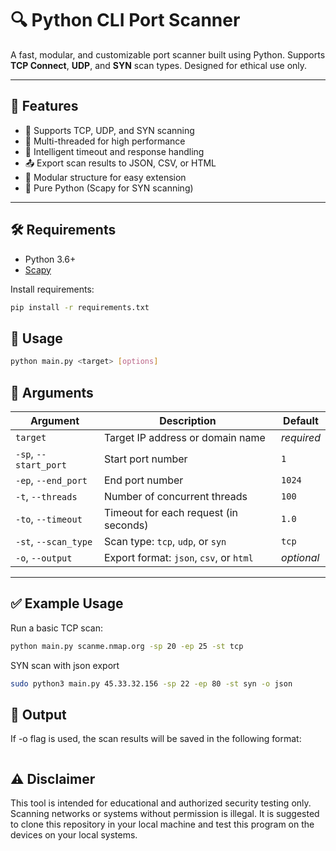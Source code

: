 # 🔍 Python CLI Port Scanner

A fast, modular, and customizable port scanner built using Python. Supports **TCP Connect**, **UDP**, and **SYN** scan types. Designed for ethical use only.

---

## 🚀 Features

- 🔧 Supports TCP, UDP, and SYN scanning
- 🚦 Multi-threaded for high performance
- 🧠 Intelligent timeout and response handling
- 📤 Export scan results to JSON, CSV, or HTML
- 🧱 Modular structure for easy extension
- 🐍 Pure Python (Scapy for SYN scanning)

---

## 🛠️ Requirements

- Python 3.6+
- [Scapy](https://pypi.org/project/scapy/)

Install requirements:

```bash
pip install -r requirements.txt
```
## 🧪 Usage
```bash
python main.py <target> [options]
```
## 🔧 Arguments

| Argument             | Description                                  | Default     |
|----------------------|----------------------------------------------|-------------|
| `target`             | Target IP address or domain name             | *required*  |
| `-sp`, `--start_port`| Start port number                            | `1`         |
| `-ep`, `--end_port`  | End port number                              | `1024`      |
| `-t`, `--threads`    | Number of concurrent threads                 | `100`       |
| `-to`, `--timeout`   | Timeout for each request (in seconds)        | `1.0`       |
| `-st`, `--scan_type` | Scan type: `tcp`, `udp`, or `syn`            | `tcp`       |
| `-o`, `--output`     | Export format: `json`, `csv`, or `html`      | *optional*  |

---

## ✅ Example Usage

Run a basic TCP scan:

```bash
python main.py scanme.nmap.org -sp 20 -ep 25 -st tcp
```

SYN scan with json export
```bash
sudo python3 main.py 45.33.32.156 -sp 22 -ep 80 -st syn -o json
```
## 📁 Output
If -o flag is used, the scan results will be saved in the following format:
```scan_<target>_<timestamp>.json
```
## ⚠️ Disclaimer
This tool is intended for educational and authorized security testing only. Scanning networks or systems without permission is illegal. It is suggested to clone this repository in your local machine and test this program on the devices on your local systems.

